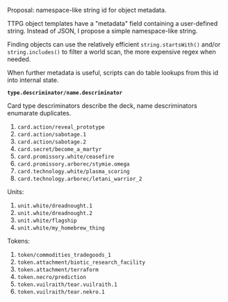 Proposal: namespace-like string id for object metadata.

TTPG object templates have a "metadata" field containing a user-defined string.  Instead of JSON, I propose a simple namespace-like string.  

Finding objects can use the relatively efficient `string.startsWith()` and/or `string.includes()` to filter a world scan, the more expensive regex when needed.

When further metadata is useful, scripts can do table lookups from this id into internal state.

**`type.descriminator/name.descriminator`**

Card type descriminators describe the deck, name descriminators enumarate duplicates.

1. `card.action/reveal_prototype`
1. `card.action/sabotage.1`
1. `card.action/sabotage.2`
1. `card.secret/become_a_martyr`
1. `card.promissory.white/ceasefire`
1. `card.promissory.arborec/stymie.omega`
1. `card.technology.white/plasma_scoring`
1. `card.technology.arborec/letani_warrior_2`

Units:

1. `unit.white/dreadnought.1`
1. `unit.white/dreadnought.2`
1. `unit.white/flagship`
1. `unit.white/my_homebrew_thing`

Tokens:

1. `token/commodities_tradegoods_1`
1. `token.attachment/biotic_research_facility`
1. `token.attachment/terraform`
1. `token.necro/prediction`
1. `token.vuilraith/tear.vuilraith.1`
1. `token.vuilraith/tear.nekro.1`

